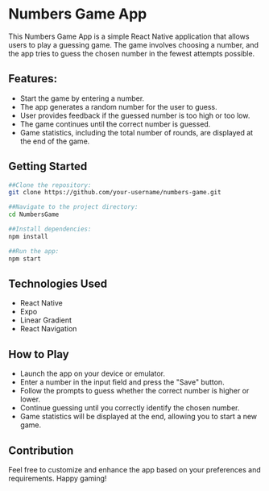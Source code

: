 # Numbers Game App
This Numbers Game App is a simple React Native application that allows users to play a guessing game. The game involves choosing a number, and the app tries to guess the chosen number in the fewest attempts possible.

## Features:
- Start the game by entering a number.
- The app generates a random number for the user to guess.
- User provides feedback if the guessed number is too high or too low.
- The game continues until the correct number is guessed.
- Game statistics, including the total number of rounds, are displayed at the end of the game.

## Getting Started
```bash
##Clone the repository:
git clone https://github.com/your-username/numbers-game.git

##Navigate to the project directory:
cd NumbersGame

##Install dependencies:
npm install

##Run the app:
npm start
```
## Technologies Used
- React Native
- Expo
- Linear Gradient
- React Navigation

## How to Play
- Launch the app on your device or emulator.
- Enter a number in the input field and press the "Save" button.
- Follow the prompts to guess whether the correct number is higher or lower.
- Continue guessing until you correctly identify the chosen number.
- Game statistics will be displayed at the end, allowing you to start a new game.

## Contribution
Feel free to customize and enhance the app based on your preferences and requirements. Happy gaming!
